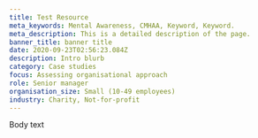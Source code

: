 ```yaml
---
title: Test Resource
meta_keywords: Mental Awareness, CMHAA, Keyword, Keyword.
meta_description: This is a detailed description of the page.
banner_title: banner title
date: 2020-09-23T02:56:23.084Z
description: Intro blurb
category: Case studies
focus: Assessing organisational approach
role: Senior manager
organisation_size: Small (10-49 employees)
industry: Charity, Not-for-profit
---
```

Body text